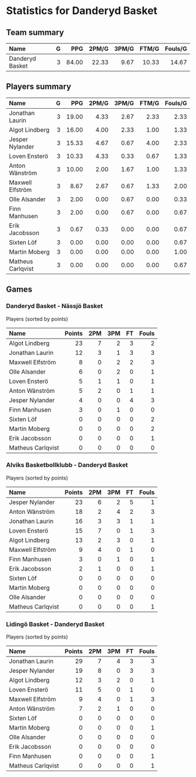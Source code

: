 # Statistics for Danderyd Basket

## Team summary

| Name | G | PPG | 2PM/G | 3PM/G | FTM/G | Fouls/G |
|:-----|--:|----:|------:|------:|------:|--------:|
| Danderyd Basket | 3 | 84.00 | 22.33 | 9.67 | 10.33 | 14.67 |

## Players summary

| Name | G | PPG | 2PM/G | 3PM/G | FTM/G | Fouls/G |
|:-----|--:|----:|------:|------:|------:|--------:|
| Jonathan Laurin | 3 | 19.00 | 4.33 | 2.67 | 2.33 | 2.33 |
| Algot Lindberg | 3 | 16.00 | 4.00 | 2.33 | 1.00 | 1.33 |
| Jesper Nylander | 3 | 15.33 | 4.67 | 0.67 | 4.00 | 2.33 |
| Loven Ensterö | 3 | 10.33 | 4.33 | 0.33 | 0.67 | 1.33 |
| Anton Wänström | 3 | 10.00 | 2.00 | 1.67 | 1.00 | 1.33 |
| Maxwell Elfström | 3 | 8.67 | 2.67 | 0.67 | 1.33 | 2.00 |
| Olle Alsander | 3 | 2.00 | 0.00 | 0.67 | 0.00 | 0.33 |
| Finn Manhusen | 3 | 2.00 | 0.00 | 0.67 | 0.00 | 0.67 |
| Erik Jacobsson | 3 | 0.67 | 0.33 | 0.00 | 0.00 | 0.67 |
| Sixten Löf | 3 | 0.00 | 0.00 | 0.00 | 0.00 | 0.67 |
| Martin Moberg | 3 | 0.00 | 0.00 | 0.00 | 0.00 | 1.00 |
| Matheus Carlqvist | 3 | 0.00 | 0.00 | 0.00 | 0.00 | 0.67 |

## Games

### Danderyd Basket - Nässjö Basket

Players (sorted by points)

| Name | Points | 2PM | 3PM | FT | Fouls |
|:-----|-------:|----:|----:|---:|------:|
| Algot Lindberg | 23 |  7 |  2 |  3 |  2 |
| Jonathan Laurin | 12 |  3 |  1 |  3 |  3 |
| Maxwell Elfström |  8 |  0 |  2 |  2 |  3 |
| Olle Alsander |  6 |  0 |  2 |  0 |  1 |
| Loven Ensterö |  5 |  1 |  1 |  0 |  1 |
| Anton Wänström |  5 |  2 |  0 |  1 |  1 |
| Jesper Nylander |  4 |  0 |  0 |  4 |  3 |
| Finn Manhusen |  3 |  0 |  1 |  0 |  0 |
| Sixten Löf |  0 |  0 |  0 |  0 |  2 |
| Martin Moberg |  0 |  0 |  0 |  0 |  2 |
| Erik Jacobsson |  0 |  0 |  0 |  0 |  1 |
| Matheus Carlqvist |  0 |  0 |  0 |  0 |  0 |

### Alviks Basketbollklubb - Danderyd Basket

Players (sorted by points)

| Name | Points | 2PM | 3PM | FT | Fouls |
|:-----|-------:|----:|----:|---:|------:|
| Jesper Nylander | 23 |  6 |  2 |  5 |  1 |
| Anton Wänström | 18 |  2 |  4 |  2 |  3 |
| Jonathan Laurin | 16 |  3 |  3 |  1 |  1 |
| Loven Ensterö | 15 |  7 |  0 |  1 |  3 |
| Algot Lindberg | 13 |  2 |  3 |  0 |  1 |
| Maxwell Elfström |  9 |  4 |  0 |  1 |  0 |
| Finn Manhusen |  3 |  0 |  1 |  0 |  1 |
| Erik Jacobsson |  2 |  1 |  0 |  0 |  1 |
| Sixten Löf |  0 |  0 |  0 |  0 |  0 |
| Martin Moberg |  0 |  0 |  0 |  0 |  0 |
| Olle Alsander |  0 |  0 |  0 |  0 |  0 |
| Matheus Carlqvist |  0 |  0 |  0 |  0 |  1 |

### Lidingö Basket - Danderyd Basket

Players (sorted by points)

| Name | Points | 2PM | 3PM | FT | Fouls |
|:-----|-------:|----:|----:|---:|------:|
| Jonathan Laurin | 29 |  7 |  4 |  3 |  3 |
| Jesper Nylander | 19 |  8 |  0 |  3 |  3 |
| Algot Lindberg | 12 |  3 |  2 |  0 |  1 |
| Loven Ensterö | 11 |  5 |  0 |  1 |  0 |
| Maxwell Elfström |  9 |  4 |  0 |  1 |  3 |
| Anton Wänström |  7 |  2 |  1 |  0 |  0 |
| Sixten Löf |  0 |  0 |  0 |  0 |  0 |
| Martin Moberg |  0 |  0 |  0 |  0 |  1 |
| Olle Alsander |  0 |  0 |  0 |  0 |  0 |
| Erik Jacobsson |  0 |  0 |  0 |  0 |  0 |
| Finn Manhusen |  0 |  0 |  0 |  0 |  1 |
| Matheus Carlqvist |  0 |  0 |  0 |  0 |  1 |

